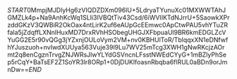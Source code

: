 $START$0MmpjMJDlyHg6zVIQDZDXm096lU+5LdryaTYunuXc01MXWWTAhJGMZLk4p+Na9AnhKcWq1SLIi3IVBQtTiv43Csd/6iWVIIKTdNJrrU+5SaowkXPrzddGKzV3QWBiR2OkOax4ntLirK2uf6eAUpGcEEmwc0ApCtwPAU5vhYTuZRfala5jZdqffLXNnlHuxMD7DrxRVhHSObegUHGJXFbpuaUl9BR6kmEDGLZcVYuGG2E5r90vQGg3jYZxnjOULoVym2VM+nv0KBHUlToR/TblqqxXN1eDNfwfhYJuszuoh+nvIwdXUUya563Vuje39l9Lu7WV25mTcg3XWH1gNwRKcjzAOrmt2q8enCgznTrvgZNJWRsJlwYLYdGSVncnLFsstNWEdCYyG+1mBZlyPhSep5rCqY+BaTsEF2Z1SoYR3lr8ORp1+0DjDUKlfoasnRbqba6flRUL0aBDn9orJmnDw==$END$